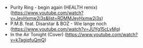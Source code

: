 - Purity Ring - begin again (HEALTH remix) (https://www.youtube.com/watch?v=JeyHxmw2j3s&list=RDMMJeyHxmw2j3s)
- P.M.B. feat. Disarstar & BOZ - Wie lange noch (https://www.youtube.com/watch?v=JUYg15cLyMg)
- In the Air Tonight (Cover) (https://www.youtube.com/watch?v=k7agiqfuQmQ)
